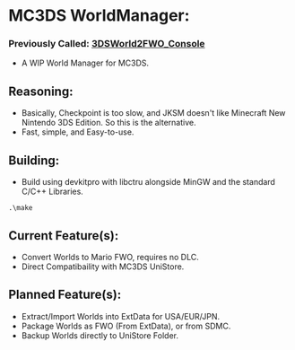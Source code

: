 # MC3DS WorldManager:
### Previously Called: <ins>3DSWorld2FWO_Console</ins>
- A WIP World Manager for MC3DS.

## Reasoning:
- Basically, Checkpoint is too slow, and JKSM doesn't like Minecraft New Nintendo 3DS Edition. So this is the alternative.
- Fast, simple, and Easy-to-use.

## Building:
- Build using devkitpro with libctru alongside MinGW and the standard C/C++ Libraries.
```
.\make
```

## Current Feature(s):
- Convert Worlds to Mario FWO, requires no DLC.
- Direct Compatibaility with MC3DS UniStore.

## Planned Feature(s):
- Extract/Import Worlds into ExtData for USA/EUR/JPN.
- Package Worlds as FWO (From ExtData), or from SDMC.
- Backup Worlds directly to UniStore Folder.
